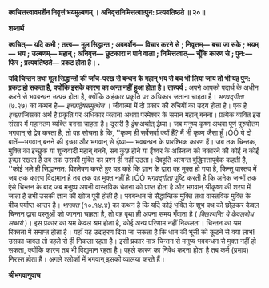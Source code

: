**क्वचित्तत्त्वावमर्शेन निवृत्तं भयमुल्बणम् ।** **अनिवृत्तनिमित्तत्वात्पुन: प्रत्यवतिष्ठते ॥ २०॥** 

**शब्दार्थ** 

**क्वचित्—** **यदि कभी** **; तत्त्व—** **मूल सिद्धान्त** **; अवमर्शेन—** **विचार करने से** **; निवृत्तम्—** **बचा जा सके** **; भयम्—** **भय** **;** **उल्बणम्—** **महान्** **; अनिवृत्त—** **छुटकारा न पाने वाला** **; निमित्तत्वात्—** **चूँकि कारण से** **; पुन:—** **फिर** **; प्रत्यवतिष्ठते—** **प्रकट होता है।** **.** 

**यदि चिन्तन तथा मूल सिद्धान्तों की जाँच-परख से बन्धन के महान् भय से बच भी** **लिया जाय तो भी यह पुन: प्रकट हो सकता है, क्योंकि इसके कारण का अन्त नहीं** **हुआ होता है।** **तात्पर्य :** अपने आपको पदार्थ के अधीन करने से भवबन्धन उत्पन्न होता है, क्योंकि अहंकार प्रकृति पर अधिकार जताना चाहता है। *भगवद्गीता* (७.२७) का कथन है— *इच्छाद्वेषसमुत्थेन* । जीवात्मा में दो प्रकार की रुचियों का उदय होता है। एक है *इच्छा* जिसका अर्थ है प्रकृति पर अधिकार जताना अथवा परमेश्वर के समान महान् बनना। प्रत्येक व्यक्ति इस संसार में महानतम व्यक्ति बनना चाहता है। दूसरी है *द्वेष* अर्थात् ईष्र्या। जब मनुष्य कृष्ण अथवा पूर्ण पुरुषोत्तम भगवान् से द्वेष करता है, तो वह सोचता है कि, ''कृष्ण ही सर्वेसर्वा क्यों हैं? मैं भी कृष्ण जैसा हूँ।ÓÓ ये दो बातें—भगवान् बनने की इच्छा और भगवान् से ईष्र्या— भवबन्धन के प्रारश्भिक कारण हैं। जब तक चिन्तक, मुक्ति का इच्छुक या शून्यवादी महान् बनने, सब कुछ होने या ईश्वर के अस्तित्व को नकारने की कोई न कोई इच्छा रखता है तब तक उसकी मुक्ति का प्रश्न ही नहीं उठता। देवहूति अत्यन्त बुद्धिमत्तापूर्वक कहती है, ''कोई भले ही सिद्धान्तत: विश्लेषण करते हुए यह कहे कि ज्ञान के द्वारा वह मुक्त हो गया है, किन्तु वास्तव में जब तक कारण विद्यमान है तब तक वह मुक्त नहीं है।ÓÓ *भगवद्गीता* पुष्टि करती है कि अनेक जन्मों तक ऐसे चिन्तन के बाद जब मनुष्य अपनी वास्तविक चेतना को प्राप्त होता है और भगवान् श्रीकृष्ण की शरण में जाता है तभी उसकी ज्ञान की खोज पूरी होती है। भवबन्धन से सैद्धान्तिक मुक्ति तथा वास्तविक मुक्ति के बीच पर्याप्त अन्तर है। *भागवत* (१०.१४.४) का कथन है कि यदि कोई भक्ति के शुभ पथ को छोड़कर केवल चिन्तन द्वारा वस्तुओं को जानना चाहता है, तो वह वृथा ही अपना समय गँवाता है ( *क्लिश्यन्ति ये केवलबोध लब्धये* )। इस प्रकार का श्रम केवल श्रम होता है, कोई अन्य परिणाम नहीं निकलता। चिन्तन का श्रम रिक्तता में समाप्त होता है। यहाँ यह उदाहरण दिया जा सकता है कि धान की भूसी को कूटने से क्या लाभ! उसका चावल तो पहले से ही निकला रहता है। इसी प्रकार मात्र चिन्तन से मनुष्य भवबन्धन से मुक्त नहीं हो सकता, क्योंकि कारण तब भी विद्यमान रहता है। पहले कारण का निषेध करना होता है तब कर्म (प्रभाव) निरस्त होता है। अगले श्लोकों में भगवान् इसकी व्यालया करते हैं।  

**श्रीभगवानुवाच** 